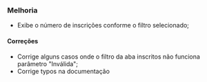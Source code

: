 ### Melhoria
- Exibe o número de inscrições conforme o filtro selecionado;

#### Correções
- Corrige alguns casos onde o filtro da aba inscritos não funciona parâmetro "Inválida";
- Corrige typos na documentação

